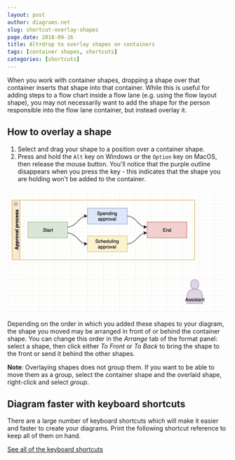 ```yaml
---
layout: post
author: diagrams.net
slug: shortcut-overlay-shapes
page.date: 2018-09-16
title: Alt+drop to overlay shapes on containers
tags: [container shapes, shortcuts]
categories: [shortcuts]
---
```


When you work with container shapes, dropping a shape over that container inserts that shape into that container. While this is useful for adding steps to a flow chart inside a flow lane (e.g. using the flow layout shape), you may not necessarily want to add the shape for the person responsible into the flow lane container, but instead overlay it.

## How to overlay a shape

1. Select and drag your shape to a position over a container shape.
2. Press and hold the ``Alt`` key on Windows or the ``Option`` key on MacOS, then release the mouse button. You'll notice that the purple outline disappears when you press the key - this indicates that the shape you are holding won't be added to the container.

<img src="/assets/img/blog/shortcut-overlay-shapes.gif" style="max-width:100%;height:auto;" alt="Use Alt+drop to overlap a shape on a container shape">

Depending on the order in which you added these shapes to your diagram, the shape you moved may be arranged in front of or behind the container shape. You can change this order in the _Arrange_ tab of the format panel: select a shape, then click either _To Front_ or _To Back_ to bring the shape to the front or send it behind the other shapes.

**Note**: Overlaying shapes does not group them. If you want to be able to move them as a group, select the container shape and the overlaid shape, right-click and select _group_.

## Diagram faster with keyboard shortcuts

There are a large number of keyboard shortcuts which will make it easier and faster to create your diagrams. Print the following shortcut reference to keep all of them on hand.

[See all of the keyboard shortcuts](https://app.diagrams.net/shortcuts.svg)
